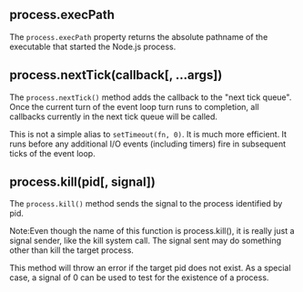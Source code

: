 process.execPath
---
The `process.execPath` property returns the absolute pathname of the executable that started the Node.js process.

process.nextTick(callback[, ...args])
---
The `process.nextTick()` method adds the callback to the "next tick queue". Once the current turn of the event loop turn runs to completion, all callbacks currently in the next tick queue will be called.

This is not a simple alias to `setTimeout(fn, 0)`. It is much more efficient. It runs before any additional I/O events (including timers) fire in subsequent ticks of the event loop.

process.kill(pid[, signal])
---
The `process.kill()` method sends the signal to the process identified by pid.

Note:Even though the name of this function is process.kill(), it is really just a signal sender, like the kill system call. The signal sent may do something other than kill the target process.

This method will throw an error if the target pid does not exist. As a special case, a signal of 0 can be used to test for the existence of a process. 


